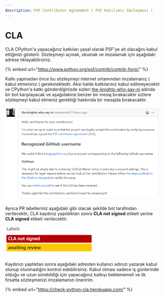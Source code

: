 ```yaml
---
description: PSF Contributor Agreement ( PSF Katılımcı Sözleşmesi )
---
```


# CLA

CLA CPython'a yapacağınız katkıları yasal olarak PSF'ye ait olacağını kabul ettiğinizi gösterir. Sözleşmeyi açmak, okumak ve imzalamak için aşağıdaki adrese tıklayabilirsiniz.

{% embed url="https://www.python.org/psf/contrib/contrib-form/" %}

Katkı yapmadan önce bu sözleşmeyi internet ortamından imzalamanız \( kabul etmeniniz \) gerekmektedir. Aksi halde katkılarınız kabul edilmeyecektir ve CPython'a katkı gönderdiğinizde sizleri [the-knights-who-say-ni](https://github.com/the-knights-who-say-ni%20) adında bir bot karşılayacak ve aşağıdakine benzer bir mesaj bırakacaktır sizlere sözleşmeyi kabul etmeniz gerektiği hakkında bir mesajda bırakacaktır. 

![the-knights-who-say-ni bot cla messages](../../.gitbook/assets/capture.PNG)

Ayrıca PR labelleriniz aşağıdaki gibi olacak şekilde bot tarafından verilecektir, CLA kaydınız yapıldıktan sonra **CLA not signed** etiketi yerine **CLA signed** etiketi verilecektir.

![](../../.gitbook/assets/capture%20%281%29.PNG)

  
Kaydınızı yaptıktan sonra aşağıdaki adresten kullanıcı adınızı yazarak kabul olunup olunmadığını kontrol edebilirsiniz. Kabul olması sadece iş günlerinde olduğu ve uzun sürebildiği için yapacağınız katkıyı beklememeli ve ilk fırsatta sözleşmenizi imzalamanızı öneririm.

{% embed url="https://check-python-cla.herokuapp.com/" %}

